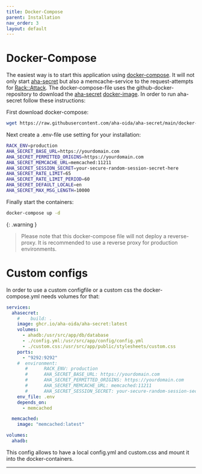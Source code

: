 ```yaml
---
title: Docker-Compose
parent: Installation
nav_order: 3
layout: default
---
```


# Docker-Compose

The easiest way is to start this application using [docker-compose]. It will not only start [aha-secret] but also a memcache-service to the request-attempts for [Rack::Attack](https://github.com/rack/rack-attack). The docker-compose-file uses the github-docker-repository to download the [aha-secret] [docker-image]. In order to run aha-secret follow these instructions:

First download docker-compose:

```bash
wget https://raw.githubusercontent.com/aha-oida/aha-secret/main/docker-compose.yml
```

Next create a .env-file use setting for your installation:

```bash
RACK_ENV=production
AHA_SECRET_BASE_URL=https://yourdomain.com
AHA_SECRET_PERMITTED_ORIGINS=https://yourdomain.com
AHA_SECRET_MEMCACHE_URL=memcached:11211
AHA_SECRET_SESSION_SECRET=your-secure-random-session-secret-here
AHA_SECRET_RATE_LIMIT=65
AHA_SECRET_RATE_LIMIT_PERIOD=60
AHA_SECRET_DEFAULT_LOCALE=en
AHA_SECRET_MAX_MSG_LENGTH=10000
```

Finally start the containers:

```bash
docker-compose up -d
```

{: .warning }
> Please note that this docker-compose file will not deploy a reverse-proxy. It is recommended to use a reverse proxy for production environments.

# Custom configs

In order to use a custom configfile or a custom css the docker-compose.yml needs volumes for that:

```yaml
services:
  ahasecret:
    #    build: .
    image: ghcr.io/aha-oida/aha-secret:latest
    volumes:
      - ahadb:/usr/src/app/db/database
      - ./config.yml:/usr/src/app/config/config.yml
      - ./custom.css:/usr/src/app/public/stylesheets/custom.css
    ports:
      - "9292:9292"
    #  environment:
       #      RACK_ENV: production
       #      AHA_SECRET_BASE_URL: https://yourdomain.com
       #      AHA_SECRET_PERMITTED_ORIGINS: https://yourdomain.com
       #      AHA_SECRET_MEMCACHE_URL: memcached:11211
       #      AHA_SECRET_SESSION_SECRET: your-secure-random-session-secret-here
    env_file: .env
    depends_on:
      - memcached

  memcached:
    image: "memcached:latest"

volumes:
  ahadb:
```

This config allows to have a local config.yml and custom.css and mount it into the docker-containers.

----


[aha-secret]: https://github.com/aha-oida/aha-secret
[docker-compose]: https://docs.docker.com/compose/
[docker-image]: https://github.com/aha-oida/aha-secret/pkgs/container/aha-secret

